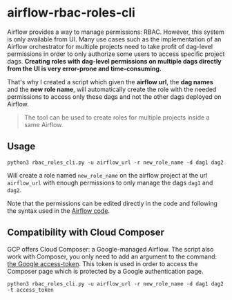 # airflow-rbac-roles-cli
Airflow provides a way to manage permissions: RBAC. However, this system is only available from UI. Many use cases such as the implementation of an Airflow orchestrator for multiple projects need to take profit of dag-level permissions in order to only authorize some users to access specific project dags. **Creating roles with dag-level permissions on multiple dags directly from the UI is very error-prone and time-consuming.**

That's why I created a script which given the **airflow url**, the **dag names** and the **new role name**, will automatically create the role with the needed permissions to access only these dags and not the other dags deployed on Airflow. 

> The tool can be used to create roles for multiple projects inside a same Airflow.

## Usage
```shell
python3 rbac_roles_cli.py -u airflow_url -r new_role_name -d dag1 dag2
```
Will create a role named `new_role_name` on the airflow project at the url `airflow_url` with enough permissions to only manage the dags `dag1` and `dag2`. 

Note that the permissions can be edited directly in the code and following the syntax used in the <a href="https://github.com/apache/airflow/blob/d1f3d8ec19d3c3b2494fbcd5a1adb5be4d4af03b/airflow/security/permissions.py"> Airflow code</a>.

## Compatibility with Cloud Composer
GCP offers Cloud Composer: a Google-managed Airflow. The script also work with Composer, you only need to add an argument to the command: <a href="https://www.daimto.com/how-to-get-a-google-access-token-with-curl/"> the Google access-token</a>. This token is used in order to access the Composer page which is protected by a Google authentication page.

```shell
python3 rbac_roles_cli.py -u airflow_url -r new_role_name -d dag1 dag2 -t access_token
```
